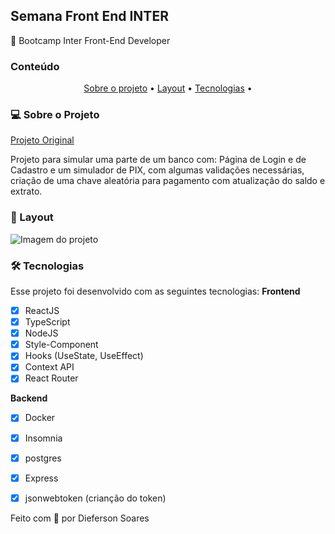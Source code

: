 
## Semana Front End INTER

🌱 Bootcamp Inter Front-End Developer

### Conteúdo

<p align="center">  
	<a href="#sobre-projeto">Sobre o projeto</a> •
	<a href="#layout">Layout</a> • 
	<a href="#tecnologias">Tecnologias</a> • 
</p>

### 💻 Sobre o Projeto<a id="sobre-projeto"></a>

[Projeto Original](https://www.dio.me/dev-week/inter/front-end)

Projeto para simular uma parte de um banco com: Página de Login e de Cadastro e um simulador de PIX, com algumas validações necessárias, criação de uma chave aleatória para pagamento com atualização do saldo e extrato.


### 🎨  Layout <a id="layout"></a>
![Imagem do projeto](https://user-images.githubusercontent.com/62387982/156778560-3785dd5b-dc18-4533-981a-949937bcc670.png)
    
### 🛠 Tecnologias <a id="tecnologias"></a>

Esse projeto foi desenvolvido com as seguintes tecnologias:
**Frontend**
- [x] ReactJS
- [x] TypeScript
- [x] NodeJS
- [x] Style-Component
- [x] Hooks (UseState, UseEffect)
- [x] Context API
- [x] React Router

**Backend**
- [x] Docker
- [x] Insomnia
- [x] postgres
- [x] Express
- [x] jsonwebtoken (crianção do token)


Feito com 💖 por Dieferson Soares